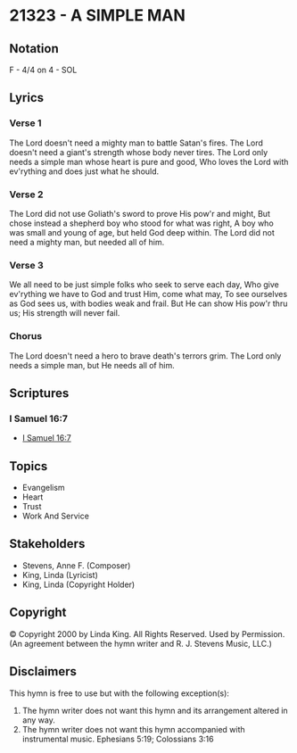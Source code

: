 # 21323 - A SIMPLE MAN

## Notation

F - 4/4 on 4 - SOL

## Lyrics

### Verse 1

The Lord doesn't need a mighty man to battle Satan's fires. The Lord doesn't need a giant's strength whose body never tires. The Lord only needs a simple man whose heart is pure and good, Who loves the Lord with ev'rything and does just what he should.

### Verse 2

The Lord did not use Goliath's sword to prove His pow'r and might, But chose instead a shepherd boy who stood for what was right, A boy who was small and young of age, but held God deep within. The Lord did not need a mighty man, but needed all of him.  

### Verse 3

We all need to be just simple folks who seek to serve each day, Who give ev'rything we have to God and trust Him, come what may, To see ourselves as God sees us, with bodies weak and frail. But He can show His pow'r thru us; His strength will never fail.

### Chorus

The Lord doesn't need a hero to brave death's terrors grim. The Lord only needs a simple man, but He needs all of him.


## Scriptures

### I Samuel 16:7

- [I Samuel 16:7](https://www.biblegateway.com/passage/?search=I%20Samuel%2016%3A7)


## Topics

- Evangelism
- Heart
- Trust
- Work And Service

## Stakeholders

- Stevens, Anne F. (Composer)
- King, Linda (Lyricist)
- King, Linda (Copyright Holder)

## Copyright

© Copyright 2000 by Linda King. All Rights Reserved. Used by Permission.
(An agreement between the hymn writer and R. J. Stevens Music, LLC.)

## Disclaimers

This hymn is free to use but with the following exception(s):
1. The hymn writer does not want this hymn and its arrangement altered in any way.
2. The hymn writer does not want this hymn accompanied with instrumental music.
Ephesians 5:19; Colossians 3:16

